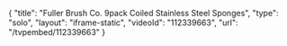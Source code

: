 {
    "title": "Fuller Brush Co. 9pack Coiled Stainless Steel Sponges",
    "type": "solo",
    "layout": "iframe-static",
    "videoId": "112339663",
    "url": "\/tvpembed\/112339663"
}